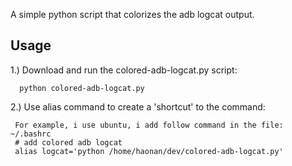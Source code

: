 A simple python script that colorizes the adb logcat output.

Usage
-----

1.) Download and run the colored-adb-logcat.py script:
    
      python colored-adb-logcat.py

2.) Use alias command to create a 'shortcut' to the command:
     
     For example, i use ubuntu, i add follow command in the file: ~/.bashrc
     # add colored adb logcat 
     alias logcat='python /home/haonan/dev/colored-adb-logcat.py'

